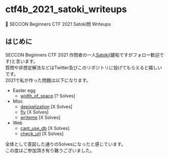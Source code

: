 # ctf4b_2021_satoki_writeups
🔰 SECCON Beginners CTF 2021 Satoki問 Writeups

## はじめに
SECCON Beginners CTF 2021 作問者の一人[Satoki](https://twitter.com/satoki00)(鍵垢ですがフォロー歓迎です)と言います。  
質問や非想定解法などはTwitter及びこのリポジトリに投げてもらえると嬉しいです。  
2021で私が作った問題は以下になります。  

- Easter egg
  - [width_of_space](misc/width_of_space) [? Solves]  
- Misc
  - [depixelization](misc/depixelization) [X Solves]  
  - [fly](misc/fly) [X Solves]  
  - [writeme](misc/writeme) [X Solves]  
- Web
  - [cant_use_db](web/cant_use_db) [X Solves]  
  - [check_url](web/check_url) [X Solves]  

全体として意図した通りのSolvesになったと感じています。  
この度はご参加頂き有り難うございました。  
